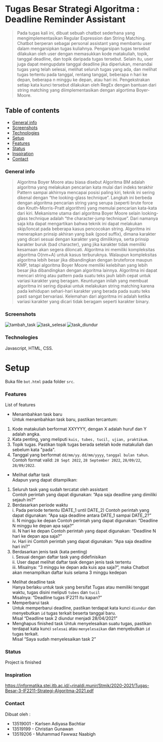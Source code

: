 # Tugas Besar Strategi Algoritma : Deadline Reminder Assistant 
> Pada tugas kali ini, dibuat sebuah chatbot sederhana yang mengimplementasikan Regular Expression dan String Matching. Chatbot berperan sebagai personal assistant yang membantu user dalam mengarsipkan tugas kuliahnya. Pengarsipan tugas tersebut dilakukan oleh user dengan memasukkan kode matakuliah, topik, tanggal deadline, dan topik daripada tugas tersebut. Selain itu, user juga dapat mengupdate tanggal deadline jika diperlukan, menandai tugas yang telah selesai, melihat seluruh tugas yang ada, dan melihat tugas tertentu pada tanggal, rentang tanggal, beberapa n hari ke depan, beberapa n minggu ke depan, atau hari ini. Pengekstrakan setiap kata kunci tersebut dilakukan oleh RegEx dengan bantuan dari string matching yang diimplementasikan dengan algortima Boyer-Moore.

## Table of contents
* [General info](#general-info)
* [Screenshots](#screenshots)
* [Technologies](#technologies)
* [Setup](#setup)
* [Features](#features)
* [Status](#status)
* [Inspiration](#inspiration)
* [Contact](#contact)

### General info
> Algoritma Boyer Moore atau biasa disebut Algoritma BM adalah algoritma yang melakukan pencarian kata mulai dari indeks terakhir Pattern sampai akhirnya mencapai posisi paling kiri, teknik ini sering dikenal dengan “the looking-glass technique”. Langkah ini berbeda dengan algoritma pencarian string yang serupa (seperti brute force dan Knuth-Morris-Pratt algorithm) yang memulai pencarian kata-kata dari kiri. Mekanisme utama dari algoritma Boyer Moore selain looking-glass technique adalah “the character-jump technique”. Dari namanya saja kita dapat mengartikan bahwa teknik ini dapat melakukan skip/loncat pada beberapa kasus pencocokan string. Algoritma ini menerapkan prinsip akhiran yang baik (good suffix), dimana karakter yang dicari sesuai dengan karakter yang dimilikinya, serta prinsip karakter buruk (bad character), yang jika karakter tidak memiliki kesamaan akan segera diloncati.  Algoritma ini memiliki kompleksitas algoritma O(nm+A) untuk kasus terburuknya. Walaupun kompleksitas algoritma lebih besar jika dibandingkan dengan bruteforce maupun KMP, tetapi algoritma Boyer Moore memiliki kelebihan yang lebih besar jika dibandingkan dengan algoritma lainnya. Algoritma ini dapat mencari string atau pattern pada suatu teks jauh labih cepat untuk variasi karakter yang beragam. Keuntungan inilah yang membuat algoritma ini sering dipakai untuk melakukan string matching karena pada kehidupan sehari-hari karakter yang berada pada suatu teks pasti sangat bervariasi. Kelemahan dari algoritma ini adalah ketika variasi karakter yang dicari tidak beragam seperti karakter binary. 

### Screenshots
![tambah_task](https://github.com/karlsenab7/Tubes3_13519001/blob/main/others/tambah_tugas.png?raw=true)
![task_selesai](https://github.com/karlsenab7/Tubes3_13519001/blob/main/others/task_selesai.png?raw=true)
![task_diundur](https://github.com/karlsenab7/Tubes3_13519001/blob/main/others/tugas_diundur.png?raw=true)
### Technologies
Javascript, HTML, CSS.

# Setup
Buka file ```bot.html``` pada folder ```src```.


### Features
List of features 
* Menambahkan task baru<br>
Untuk menambahkan task baru, pastikan tercantum:<br>
1. Kode matakuliah berformat XXYYYY, dengan X adalah huruf dan Y adalah angka.
2. Kata penting, yang meliputi ```kuis, tubes, tucil, ujian, praktikum```.
3. Topik tugas. Pastikan topik tugas berada setelah kode matakuliah dan sebelum kata "pada".
4. Tanggal yang berformat ```dd/mm/yy```. ```dd/mm/yyyy```, ```tanggal bulan tahun```. Contoh format valid: ```28 Sept 2022```, ```28 September 2022```, ```28/09/22```, ```28/09/2022```.
* Melihat daftar task<br>
Adapun yang dapat ditampilkan:<br>
1. Seluruh task yang sudah tercatat oleh assistant<br>
Contoh perintah yang dapat digunakan: “Apa saja deadline yang dimiliki sejauh ini?” <br>
2. Berdasarkan periode waktu <br>
i. Pada periode tertentu (DATE_1 until DATE_2) Contoh perintah yang dapat digunakan: “Apa saja deadline antara DATE_1 sampai DATE_2?” <br>
ii. N minggu ke depan Contoh perintah yang dapat digunakan: “Deadline N minggu ke depan apa saja?” <br>
iii. N hari ke depan Contoh perintah yang dapat digunakan: “Deadline N hari ke depan apa saja?”<br>
iv. Hari ini Contoh perintah yang dapat digunakan: “Apa saja deadline hari ini?”<br>
 3. Berdasarkan jenis task (kata penting) <br>
i. Sesuai dengan daftar task yang didefinisikan <br>
ii. User dapat melihat daftar task dengan jenis task tertentu <br>
iii. Misalnya: “3 minggu ke depan ada kuis apa saja?”, maka Chatbot akan menampilkan daftar kuis selama 3 minggu kedepan<br>
* Melihat deadline task<br>
 Hanya berlaku untuk task yang bersifat Tugas atau memiliki tenggat waktu, tugas disini meliputi ```tubes``` dan ```tucil```<br>
Misalnya: “Deadline tugas IF2211 itu kapan?”
* Memperbarui task<br>
Untuk memperbarui deadline, pastikan terdapat kata kunci ```diundur``` dan menyebutkan ```id``` tugas terkait beserta tanggal baru.<br>
Misal “Deadline task 2 diundur menjadi 28/04/2021”
* Menghapus finished task
Untuk menyelesaikan suatu tugas, pastikan terdapat kata kunci ```selesai``` atau ```menyelesaikan``` dan menyebutkan ```id``` tugas terkait.<br>
Misal “Saya sudah menyelesaikan task 2”
### Status
Project is finished

### Inspiration
https://informatika.stei.itb.ac.id/~rinaldi.munir/Stmik/2020-2021/Tugas-Besar-3-IF2211-Strategi-Algoritma-2021.pdf 

### Contact
Dibuat oleh :
 - 13519001 - Karlsen Adiyasa Bachtiar
 - 13519199 - Christian Gunawan
 - 13519206 - Muhammad Fawwaz Naabigh

